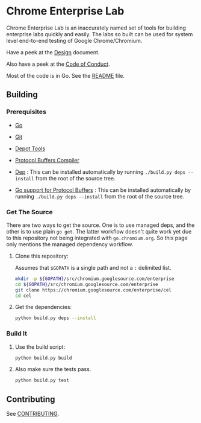 # Chrome Enterprise Lab

Chrome Enterprise Lab is an inaccurately named set of tools for building
enterprise labs quickly and easily. The labs so built can be used for system
level end-to-end testing of Google Chrome/Chromium.

Have a peek at the [Design](/docs/design-overview.md) document.

Also have a peek at the [Code of Conduct](./CODE_OF_CONDUCT.md).

Most of the code is in Go. See the [README](/src/go/README.md/) file.

## Building

### Prerequisites

* [Go](https://golang.org/)

* [Git](https://git-scm.com/)

* [Depot Tools](https://dev.chromium.org/developers/how-tos/install-depot-tools)

* [Protocol Buffers Compiler](https://developers.google.com/protocol-buffers/)

* [Dep](https://github.com/golang/dep) : This can be installed automatically by
    running `./build.py deps --install` from the root of the source tree.

* [Go support for Protocol Buffers](https://github.com/golang/protobuf) : This
    can be installed automatically by running `./build.py deps --install` from
    the root of the source tree.

### Get The Source

There are two ways to get the source. One is to use managed deps, and the other
is to use plain `go get`. The latter workflow doesn't quite work yet due to this
repository not being integrated with `go.chromium.org`. So this page only
mentions the managed dependency workflow.

1. Clone this repository:

   Assumes that `$GOPATH` is a single path and not a `:` delimited list.

   ``` sh
   mkdir -p ${GOPATH}/src/chromium.googlesource.com/enterprise
   cd ${GOPATH}/src/chromium.googlesource.com/enterprise
   git clone https://chromium.googlesource.com/enterprise/cel
   cd cel
   ```

2. Get the dependencies:

   ``` sh
   python build.py deps --install
   ```

### Build It

1. Use the build script:

   ``` sh
   python build.py build
   ```

2. Also make sure the tests pass.

   ``` sh
   python build.py test
   ```

## Contributing

See [CONTRIBUTING](./CONTRIBUTING.md).

